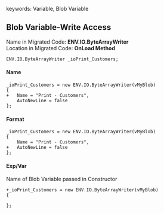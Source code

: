 ﻿keywords: Variable, Blob Variable
## Blob Variable-Write Access
Name in Migrated Code: **ENV.IO.ByteArrayWriter** <br>
Location in Migrated Code: **OnLoad Method** 

```csdiff
ENV.IO.ByteArrayWriter _ioPrint_Customers;
```

#### Name

```csdiff
_ioPrint_Customers = new ENV.IO.ByteArrayWriter(vMyBlob)
{
+   Name = "Print - Customers",
    AutoNewLine = false
};
```
#### Format
```csdiff
_ioPrint_Customers = new ENV.IO.ByteArrayWriter(vMyBlob)
{
    Name = "Print - Customers",
+   AutoNewLine = false
};
```

#### Exp/Var

Name of Blob Variable passed in Constructor

```csdiff
+_ioPrint_Customers = new ENV.IO.ByteArrayWriter(vMyBlob)
{

};
```


